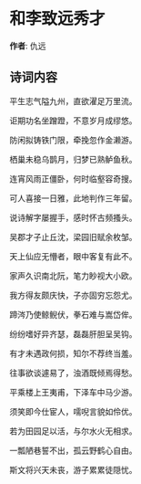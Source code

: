 # 和李致远秀才

**作者**: 仇远

## 诗词内容

平生志气隘九州，直欲濯足万里流。

讵期功名坐蹭蹬，不意岁月成缪悠。

防闲拟铸铁门限，牵挽忽作金濑游。

栖巢未稳乌鹊月，归梦已熟鲈鱼秋。

连宵风雨正僵卧，何时临壑容奇搜。

可人喜接一日雅，此地判作三年留。

说诗解字屡握手，感时怀古频搔头。

吴郡才子止丘沈，梁园旧赋余枚邹。

天上仙应无懵者，眼中客复有此不。

家声久识南北阮，笔力眇视大小欧。

我方得友颇庆快，子亦固穷忘怨尤。

蹄涔乃使鲸鲵伏，拳石难与嵩岱侔。

纷纷嗜好异齐瑟，磊磊肝胆呈吴钩。

有才未遇政何损，知尔不荐终当羞。

往事欲谈遽易了，浊酒既倾焉得愁。

平乘楼上王夷甫，下泽车中马少游。

须笑即今仕宦人，嚅唲言貌如伶优。

若为田园足以活，与尔水火无相求。

一瓢陋巷誓不出，孤云野鹤心自由。

斯文将兴天未丧，游子累累徒隠忧。

